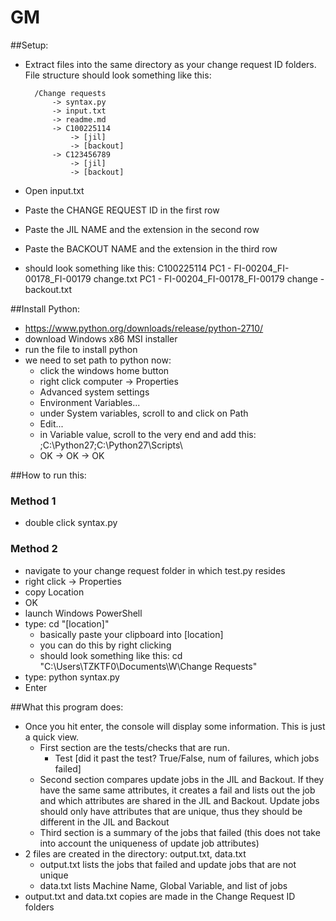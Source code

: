 # GM
##Setup: 
- Extract files into the same directory as your change request ID folders. File structure should look something like this:

		/Change requests
			-> syntax.py
			-> input.txt
			-> readme.md
			-> C100225114
				-> [jil]
				-> [backout]
			-> C123456789
				-> [jil]
				-> [backout]

- Open input.txt
- Paste the CHANGE REQUEST ID in the first row
- Paste the JIL NAME and the extension in the second row
- Paste the BACKOUT NAME and the extension in the third row
- should look something like this:
	C100225114
	PC1 - FI-00204_FI-00178_FI-00179 change.txt
	PC1 - FI-00204_FI-00178_FI-00179 change - backout.txt

##Install Python:
- https://www.python.org/downloads/release/python-2710/
- download Windows x86 MSI installer
- run the file to install python
- we need to set path to python now:
	- click the windows home button
	- right click computer -> Properties
	- Advanced system settings 
	- Environment Variables...
	- under System variables, scroll to and click on Path
	- Edit...
	- in Variable value, scroll to the very end and add this:
		;C:\Python27\;C:\Python27\Scripts\
	- OK -> OK -> OK

##How to run this:
### Method 1
- double click syntax.py

### Method 2
- navigate to your change request folder in which test.py resides
- right click -> Properties
- copy Location
- OK
- launch Windows PowerShell
- type:
	cd "[location]"
	- basically paste your clipboard into [location]
	- you can do this by right clicking
	- should look something like this: 
		cd "C:\Users\TZKTF0\Documents\W\Change Requests"
- type:
	python syntax.py
- Enter

##What this program does:
- Once you hit enter, the console will display some information. This is just a quick view. 
	- First section are the tests/checks that are run. 
		- Test [did it past the test? True/False, num of failures, which jobs failed]
	- Second section compares update jobs in the JIL and Backout. If they have the same same attributes, it creates a fail and lists out the job and which attributes are shared in the JIL and Backout. Update jobs should only have attributes that are unique, thus they should be different in the JIL and Backout
	- Third section is a summary of the jobs that failed (this does not take into account the uniqueness of update job attributes)
- 2 files are created in the directory: output.txt, data.txt
	- output.txt lists the jobs that failed and update jobs that are not unique
	- data.txt lists Machine Name, Global Variable, and list of jobs
- output.txt and data.txt copies are made in the Change Request ID folders
